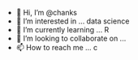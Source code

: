- 👋 Hi, I’m @chanks
- 👀 I’m interested in ... data science 
- 🌱 I’m currently learning ... R
- 💞️ I’m looking to collaborate on ...
- 📫 How to reach me ... c

<!---
cybercloudboy/cybercloudboy is a ✨ special ✨ repository because its `README.md` (this file) appears on your GitHub profile.
You can click the Preview link to take a look at your changes.
--->
